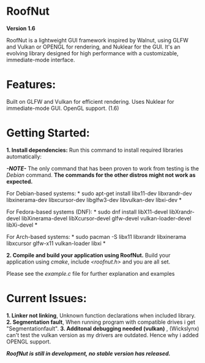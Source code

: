 # RoofNut

**Version 1.6**

RoofNut is a lightweight GUI framework inspired by Walnut, using GLFW and Vulkan or OPENGL for rendering, and Nuklear for the GUI. It's an evolving library designed for high performance with a customizable, immediate-mode interface.

# Features:
Built on GLFW and Vulkan for efficient rendering.
Uses Nuklear for immediate-mode GUI.
OpenGL support. (1.6)

# Getting Started:

**1. Install dependencies:**
Run this command to install required libraries automatically: 

***-NOTE-***
The only command that has been proven to work from testing is the *Debian* command. **The commands for the other distros might not work as expected.**

For Debian-based systems: * sudo apt-get install libx11-dev libxrandr-dev libxinerama-dev libxcursor-dev libglfw3-dev libvulkan-dev libxi-dev *

For Fedora-based systems (DNF): * sudo dnf install libX11-devel libXrandr-devel libXinerama-devel libXcursor-devel glfw-devel vulkan-loader-devel libXi-devel * 

For Arch-based systems: * sudo pacman -S libx11 libxrandr libxinerama libxcursor glfw-x11 vulkan-loader libxi *




**2. Compile and build your application using RoofNut.**
Build your application using *cmake*, include *<roofnut.h>* and you are all set.

Please see the *example.c* file for further explanation and examples


# Current Issues:

**1. Linker not linking**, Unknown function declarations when included library.
**2. Segmentation fault**, When running program with compatible drives i get "Segmentationfault".
**3. Additonal debugging needed (vulkan)** , (Wickslynx) can't test the vulkan version as my drivers are outdated. Hence why i added OPENGL support. 

***RoofNut is still in development, no stable version has released.***
